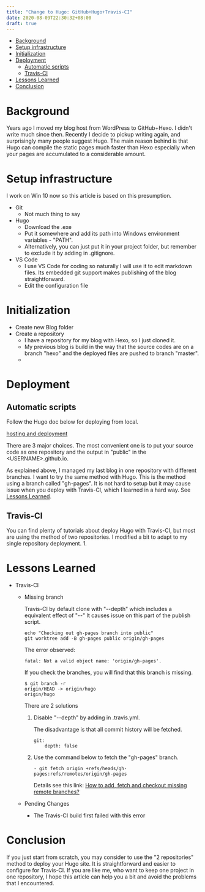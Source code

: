 ```yaml
---
title: "Change to Hugo: GitHub+Hugo+Travis-CI"
date: 2020-08-09T22:30:32+08:00
draft: true
---
```


- [Background](#background)
- [Setup infrastructure](#setup-infrastructure)
- [Initialization](#initialization)
- [Deployment](#deployment)
  - [Automatic scripts](#automatic-scripts)
  - [Travis-CI](#travis-ci)
- [Lessons Learned](#lessons-learned)
- [Conclusion](#conclusion)

# Background
Years ago I moved my blog host from WordPress to GitHub+Hexo. I didn't write much since then. Recently I decide to pickup writing again, and surprisingly many people suggest Hugo. The main reason behind is that Hugo can compile the static pages much faster than Hexo especially when your pages are accumulated to a considerable amount.
# Setup infrastructure
I work on Win 10 now so this article is based on this presumption.
-  Git
   -  Not much thing to say
-  Hugo
   -  Download the .exe
   -  Put it somewhere and add its path into Windows environment variables - "PATH".
   -  Alternatively, you can just put it in your project folder, but remember to exclude it by adding in .gitignore.
- VS Code
  - I use VS Code for coding so naturally I will use it to edit markdown files. Its embedded git support makes publishing of the blog straightforward.
  - Edit the configuration file

# Initialization
- Create new Blog folder
- Create a repository
  - I have a repository for my blog with Hexo, so I just cloned it.
  - My previous blog is build in the way that the source codes are on a branch "hexo" and the deployed files are pushed to branch "master".
  - 
# Deployment
## Automatic scripts
Follow the Hugo doc below for deploying from local.

[hosting and deployment](https://gohugo.io/hosting-and-deployment/hosting-on-github/)

There are 3 major choices. The most convenient one is to put your source code as one repository and the output in "public" in the \<USERNAME>.github.io.

As explained above, I managed my last blog in one repository with different branches. I want to try the same method with Hugo. This is the method using a branch called "gh-pages". It is not hard to setup but it may cause issue when  you deploy with Travis-CI, which I learned in a hard way. See [Lessons Learned](#Lessons-Learned).
## Travis-CI
You can find plenty of tutorials about deploy Hugo with Travis-CI, but most are using the method of two repositories. I modified a bit to adapt to my single repository deployment.
1. 

# Lessons Learned
- Travis-CI  
  - Missing branch
  
    Travis-CI by default clone with "--depth" which includes a equivalent effect of "--"
    It causes issue on this part of the publish script.

    ```
    echo "Checking out gh-pages branch into public"
    git worktree add -B gh-pages public origin/gh-pages
    ```

    The error observed:
    ```
    fatal: Not a valid object name: 'origin/gh-pages'.
    ```
    If you check the branches, you will find that this branch is missing.
    ```
    $ git branch -r
    origin/HEAD -> origin/hugo
    origin/hugo
    ```
    There are 2 solutions
    1. Disable "--depth" by adding in .travis.yml.
   
        The disadvantage is that all commit history will be fetched.
        ```
        git:
            depth: false
        ```
        
    2. Use the command below to fetch the "gh-pages" branch.
        ```
        - git fetch origin +refs/heads/gh-pages:refs/remotes/origin/gh-pages
        ```
        Details see this link: [How to add, fetch and checkout missing remote branches?](https://stackoverflow.com/a/23780060)

  - Pending Changes
    - The Travis-CI build first failed with this error


# Conclusion
If you just start from scratch, you may consider to use the "2 repositories" method to deploy your Hugo site. It is straightforward and easier to configure for Travis-CI.
If you are like me, who want to keep one project in one repository, I hope this article can help you a bit and avoid the problems that I encountered.